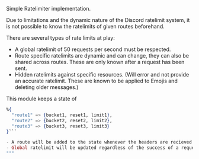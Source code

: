   Simple Ratelimiter implementation.

  Due to limitations and the dynamic nature of the Discord ratelimit system, it is not possible to know the ratelimits of given routes beforehand.

  There are several types of rate limits at play:
  - A global ratelimit of 50 requests per second must be respected.
  - Route specific ratelimits are dynamic and can change, they can also be shared across routes. These are only known after a request has been sent.
  - Hidden ratelimits against specific resources. (Will error and not provide an accurate ratelimit. These are known to be applied to Emojis and deleting older messages.)

  This module keeps a state of

  ```elixir
  %{
    "route1" => {bucket1, reset1, limit1},
    "route2" => {bucket2, reset2, limit2},
    "route3" => {bucket3, reset3, limit3}
  }```

  - A route will be added to the state whenever the headers are recieved from a successful request.
  - Global ratelimit will be updated regardless of the success of a request.
  """
